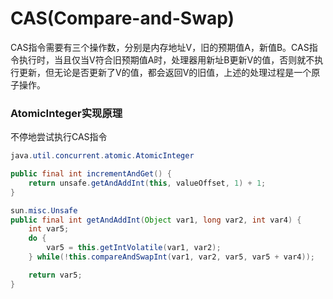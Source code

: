 # CAS(Compare-and-Swap)
CAS指令需要有三个操作数，分别是内存地址V，旧的预期值A，新值B。CAS指令执行时，当且仅当V符合旧预期值A时，处理器用新址B更新V的值，否则就不执行更新，但无论是否更新了V的值，都会返回V的旧值，上述的处理过程是一个原子操作。


### AtomicInteger实现原理
不停地尝试执行CAS指令

```Java
java.util.concurrent.atomic.AtomicInteger

public final int incrementAndGet() {
    return unsafe.getAndAddInt(this, valueOffset, 1) + 1;
}

sun.misc.Unsafe
public final int getAndAddInt(Object var1, long var2, int var4) {
    int var5;
    do {
        var5 = this.getIntVolatile(var1, var2);
    } while(!this.compareAndSwapInt(var1, var2, var5, var5 + var4));

    return var5;
}
```

